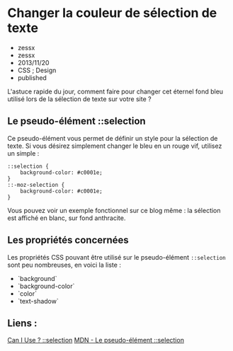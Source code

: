 # Changer la couleur de sélection de texte
- zessx
- zessx
- 2013/11/20
- CSS ; Design
- published

L'astuce rapide du jour, comment faire pour changer cet éternel fond bleu utilisé lors de la sélection de texte sur votre site ?

## Le pseudo-élément ::selection

Ce pseudo-élément vous permet de définir un style pour la sélection de texte. Si vous désirez simplement changer le bleu en un rouge vif, utilisez un simple :

	::selection {
		background-color: #c0001e;
	}
	::-moz-selection {
		background-color: #c0001e;
	}

Vous pouvez voir un exemple fonctionnel sur ce blog même : la sélection est affiché en blanc, sur fond anthracite.

## Les propriétés concernées

Les propriétés CSS pouvant être utilisé sur le pseudo-élément `::selection` sont peu nombreuses, en voici la liste :
<ul>
	<li>`background`</li>
	<li>`background-color`</li>
	<li>`color`</li>
	<li>`text-shadow`</li>
</ul>

## Liens :
[Can I Use ? ::selection](http://caniuse.com/#feat=css-selection)
[MDN - Le pseudo-élément ::selection](https://developer.mozilla.org/en-US/docs/Web/CSS/::selection)